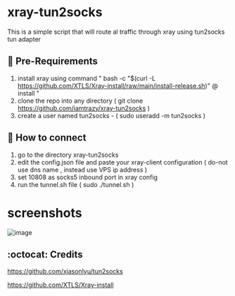 # xray-tun2socks
This is a simple script that will route al traffic through xray  using tun2socks tun adapter


## :book: Pre-Requirements

1) install xray using command " bash -c "$(curl -L https://github.com/XTLS/Xray-install/raw/main/install-release.sh)" @ install "
2) clone the repo into any directory ( git clone https://github.com/iamtrazy/xray-tun2socks )
3) create a user named tun2socks - ( sudo useradd -m tun2socks )

## :book: How to connect

1) go to the directory xray-tun2socks
2) edit the config.json file and paste your xray-client configuration ( do-not use dns name , instead use VPS ip address )
3) set 10808 as socks5 inbound port in xray config
4) run the tunnel.sh file ( sudo ./tunnel.sh )

# screenshots 

![image](https://telegra.ph/file/cae3930426c4a3a4d56b0.jpg)


## :octocat: Credits

https://github.com/xjasonlyu/tun2socks

https://github.com/XTLS/Xray-install
